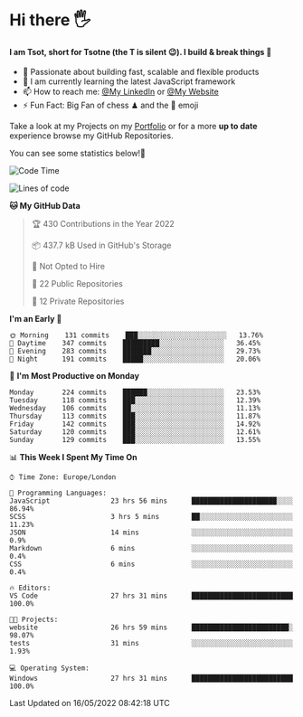 # Hi there :raised_hand_with_fingers_splayed:
#### I am Tsot, short for Tsotne (the T is silent :wink:). I build & break things :space_invader:
- :telescope: Passionate about building fast, scalable and flexible products
- :seedling: I am currently learning the latest JavaScript framework 
- :mailbox: How to reach me: [@My LinkedIn](https://www.linkedin.com/in/tsotne-gvadzabia/) or [@My Website](https://tsotne.co.uk/contact)
- :zap: Fun Fact: Big Fan of chess ♟ and the 👾 emoji

Take a look at my Projects on my [Portfolio](https://tsotne.co.uk/) or for a more **up to date** experience browse my GitHub Repositories.

You can see some statistics below!:space_invader:
<!--START_SECTION:waka-->
![Code Time](http://img.shields.io/badge/Code%20Time-750%20hrs%2021%20mins-blue)

![Lines of code](https://img.shields.io/badge/From%20Hello%20World%20I%27ve%20Written-2%20Million%20lines%20of%20code-blue)

**🐱 My GitHub Data** 

> 🏆 430 Contributions in the Year 2022
 > 
> 📦 437.7 kB Used in GitHub's Storage 
 > 
> 🚫 Not Opted to Hire
 > 
> 📜 22 Public Repositories 
 > 
> 🔑 12 Private Repositories  
 > 
**I'm an Early 🐤** 

```text
🌞 Morning    131 commits    ███░░░░░░░░░░░░░░░░░░░░░░   13.76% 
🌆 Daytime    347 commits    █████████░░░░░░░░░░░░░░░░   36.45% 
🌃 Evening    283 commits    ███████░░░░░░░░░░░░░░░░░░   29.73% 
🌙 Night      191 commits    █████░░░░░░░░░░░░░░░░░░░░   20.06%

```
📅 **I'm Most Productive on Monday** 

```text
Monday       224 commits    ██████░░░░░░░░░░░░░░░░░░░   23.53% 
Tuesday      118 commits    ███░░░░░░░░░░░░░░░░░░░░░░   12.39% 
Wednesday    106 commits    ██░░░░░░░░░░░░░░░░░░░░░░░   11.13% 
Thursday     113 commits    ███░░░░░░░░░░░░░░░░░░░░░░   11.87% 
Friday       142 commits    ███░░░░░░░░░░░░░░░░░░░░░░   14.92% 
Saturday     120 commits    ███░░░░░░░░░░░░░░░░░░░░░░   12.61% 
Sunday       129 commits    ███░░░░░░░░░░░░░░░░░░░░░░   13.55%

```


📊 **This Week I Spent My Time On** 

```text
⌚︎ Time Zone: Europe/London

💬 Programming Languages: 
JavaScript               23 hrs 56 mins      █████████████████████░░░░   86.94% 
SCSS                     3 hrs 5 mins        ██░░░░░░░░░░░░░░░░░░░░░░░   11.23% 
JSON                     14 mins             ░░░░░░░░░░░░░░░░░░░░░░░░░   0.9% 
Markdown                 6 mins              ░░░░░░░░░░░░░░░░░░░░░░░░░   0.4% 
CSS                      6 mins              ░░░░░░░░░░░░░░░░░░░░░░░░░   0.4%

🔥 Editors: 
VS Code                  27 hrs 31 mins      █████████████████████████   100.0%

🐱‍💻 Projects: 
website                  26 hrs 59 mins      ████████████████████████░   98.07% 
tests                    31 mins             ░░░░░░░░░░░░░░░░░░░░░░░░░   1.93%

💻 Operating System: 
Windows                  27 hrs 31 mins      █████████████████████████   100.0%

```


 Last Updated on 16/05/2022 08:42:18 UTC
<!--END_SECTION:waka-->
